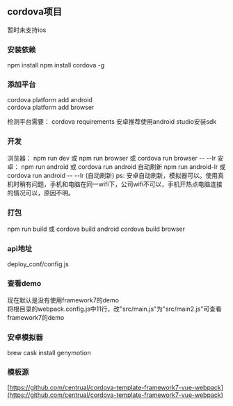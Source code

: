 ## cordova项目

暂时未支持ios

### 安装依赖
npm install
npm install cordova -g

### 添加平台
cordova platform add android  
cordova platform add browser  

检测平台需要：
cordova requirements
安卓推荐使用android studio安装sdk

### 开发
浏览器：
npm run dev 或
npm run browser 或
cordova run browser -- --lr
安卓：
npm run android 或
cordova run android
自动刷新
npm run android-lr 或
cordova run android -- --lr (自动刷新)
ps: 安卓自动刷新，模拟器可以。使用真机时稍有问题，手机和电脑在同一wifi下，公司wifi不可以，手机开热点电脑连接的情况可以，原因不明。

### 打包
npm run build 或
cordova build android
cordova build browser

### api地址
deploy_conf/config.js

### 查看demo
现在默认是没有使用framework7的demo  
将根目录的webpack.config.js中11行，改"src/main.js"为"src/main2.js"可查看framework7的demo

### 安卓模拟器
brew cask install genymotion

### 模板源    
[https://github.com/centrual/cordova-template-framework7-vue-webpack](https://github.com/centrual/cordova-template-framework7-vue-webpack)
